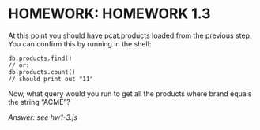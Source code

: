 # HOMEWORK: HOMEWORK 1.3
At this point you should have pcat.products loaded from the previous step. You can confirm this by running in the shell:
```
db.products.find()
// or:
db.products.count()
// should print out "11"
```

Now, what query would you run to get all the products where brand equals the string “ACME”?

*Answer: see hw1-3.js*
